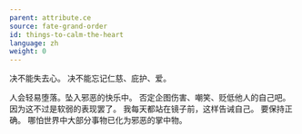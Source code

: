 ```yaml
---
parent: attribute.ce
source: fate-grand-order
id: things-to-calm-the-heart
language: zh
weight: 0
---
```


决不能失去心。
决不能忘记仁慈、庇护、爱。

人会轻易堕落。坠入邪恶的快乐中。
否定企图伤害、嘲笑、贬低他人的自己吧。
因为这不过是软弱的表现罢了。
我每天都站在镜子前，这样告诫自己。
要保持正确。
哪怕世界中大部分事物已化为邪恶的掌中物。
